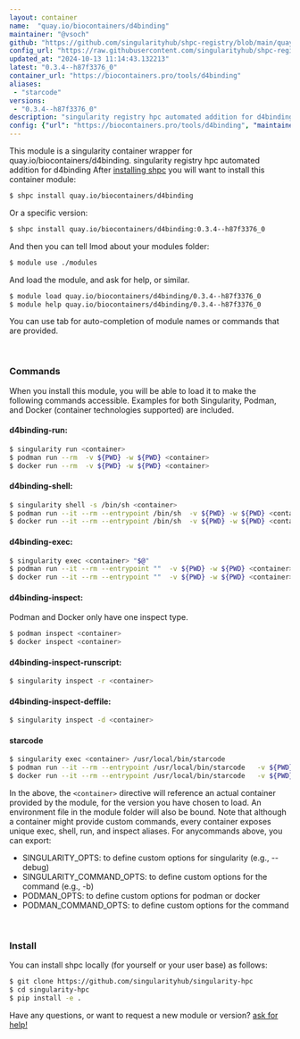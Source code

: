 ```yaml
---
layout: container
name:  "quay.io/biocontainers/d4binding"
maintainer: "@vsoch"
github: "https://github.com/singularityhub/shpc-registry/blob/main/quay.io/biocontainers/d4binding/container.yaml"
config_url: "https://raw.githubusercontent.com/singularityhub/shpc-registry/main/quay.io/biocontainers/d4binding/container.yaml"
updated_at: "2024-10-13 11:14:43.132213"
latest: "0.3.4--h87f3376_0"
container_url: "https://biocontainers.pro/tools/d4binding"
aliases:
 - "starcode"
versions:
 - "0.3.4--h87f3376_0"
description: "singularity registry hpc automated addition for d4binding"
config: {"url": "https://biocontainers.pro/tools/d4binding", "maintainer": "@vsoch", "description": "singularity registry hpc automated addition for d4binding", "latest": {"0.3.4--h87f3376_0": "sha256:5f55a16b97075b91f86c54ff4dd7fe11324af217880775ab1ee53433517657bb"}, "tags": {"0.3.4--h87f3376_0": "sha256:5f55a16b97075b91f86c54ff4dd7fe11324af217880775ab1ee53433517657bb"}, "docker": "quay.io/biocontainers/d4binding", "aliases": {"starcode": "/usr/local/bin/starcode"}}
---
```


This module is a singularity container wrapper for quay.io/biocontainers/d4binding.
singularity registry hpc automated addition for d4binding
After [installing shpc](#install) you will want to install this container module:


```bash
$ shpc install quay.io/biocontainers/d4binding
```

Or a specific version:

```bash
$ shpc install quay.io/biocontainers/d4binding:0.3.4--h87f3376_0
```

And then you can tell lmod about your modules folder:

```bash
$ module use ./modules
```

And load the module, and ask for help, or similar.

```bash
$ module load quay.io/biocontainers/d4binding/0.3.4--h87f3376_0
$ module help quay.io/biocontainers/d4binding/0.3.4--h87f3376_0
```

You can use tab for auto-completion of module names or commands that are provided.

<br>

### Commands

When you install this module, you will be able to load it to make the following commands accessible.
Examples for both Singularity, Podman, and Docker (container technologies supported) are included.

#### d4binding-run:

```bash
$ singularity run <container>
$ podman run --rm  -v ${PWD} -w ${PWD} <container>
$ docker run --rm  -v ${PWD} -w ${PWD} <container>
```

#### d4binding-shell:

```bash
$ singularity shell -s /bin/sh <container>
$ podman run --it --rm --entrypoint /bin/sh  -v ${PWD} -w ${PWD} <container>
$ docker run --it --rm --entrypoint /bin/sh  -v ${PWD} -w ${PWD} <container>
```

#### d4binding-exec:

```bash
$ singularity exec <container> "$@"
$ podman run --it --rm --entrypoint ""  -v ${PWD} -w ${PWD} <container> "$@"
$ docker run --it --rm --entrypoint ""  -v ${PWD} -w ${PWD} <container> "$@"
```

#### d4binding-inspect:

Podman and Docker only have one inspect type.

```bash
$ podman inspect <container>
$ docker inspect <container>
```

#### d4binding-inspect-runscript:

```bash
$ singularity inspect -r <container>
```

#### d4binding-inspect-deffile:

```bash
$ singularity inspect -d <container>
```


#### starcode

```bash
$ singularity exec <container> /usr/local/bin/starcode
$ podman run --it --rm --entrypoint /usr/local/bin/starcode   -v ${PWD} -w ${PWD} <container> -c " $@"
$ docker run --it --rm --entrypoint /usr/local/bin/starcode   -v ${PWD} -w ${PWD} <container> -c " $@"
```



In the above, the `<container>` directive will reference an actual container provided
by the module, for the version you have chosen to load. An environment file in the
module folder will also be bound. Note that although a container
might provide custom commands, every container exposes unique exec, shell, run, and
inspect aliases. For anycommands above, you can export:

 - SINGULARITY_OPTS: to define custom options for singularity (e.g., --debug)
 - SINGULARITY_COMMAND_OPTS: to define custom options for the command (e.g., -b)
 - PODMAN_OPTS: to define custom options for podman or docker
 - PODMAN_COMMAND_OPTS: to define custom options for the command

<br>

### Install

You can install shpc locally (for yourself or your user base) as follows:

```bash
$ git clone https://github.com/singularityhub/singularity-hpc
$ cd singularity-hpc
$ pip install -e .
```

Have any questions, or want to request a new module or version? [ask for help!](https://github.com/singularityhub/singularity-hpc/issues)